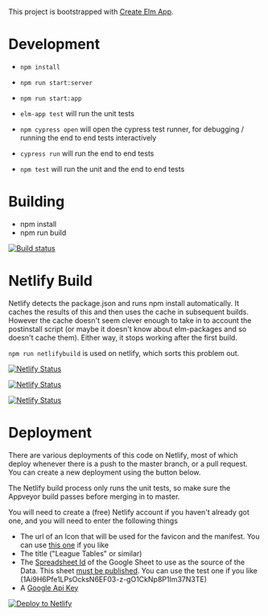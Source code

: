 This project is bootstrapped with [Create Elm App](https://github.com/halfzebra/create-elm-app).

# Development

- `npm install`
- `npm run start:server`
- `npm run start:app`

- `elm-app test` will run the unit tests
- `npm cypress open` will open the cypress test runner, for debugging / running the end to end tests interactively
- `cypress run` will run the end to end tests
- `npm test` will run the unit and the end to end tests

# Building

- npm install
- npm run build

[![Build status](https://ci.appveyor.com/api/projects/status/2a2vfr5dau7rquob?svg=true)](https://ci.appveyor.com/project/ceddlyburge/elm-league-tables-from-google-sheets)


# Netlify Build

Netlify detects the package.json and runs npm install automatically. It caches the results of this and then uses the cache in subsequent builds. However the cache doesn't seem clever enough to take in to account the postinstall script (or maybe it doesn't know about elm-packages and so doesn't cache them). Either way, it stops working after the first build.

`npm run netlifybuild` is used on netlify, which sorts this problem out.

[![Netlify Status](https://api.netlify.com/api/v1/badges/ff3ad710-5201-40bb-b9ef-0dd077dd8f4a/deploy-status)](https://app.netlify.com/sites/se-polo-2018/deploys)

[![Netlify Status](https://api.netlify.com/api/v1/badges/a09c65ca-8139-4aa4-93f6-87da2ad62079/deploy-status)](https://app.netlify.com/sites/se-polo-2019/deploys)

[![Netlify Status](https://api.netlify.com/api/v1/badges/34b6a5a7-0314-4cea-9284-f46d213986c5/deploy-status)](https://app.netlify.com/sites/league-tables-development/deploys)

# Deployment

There are various deployments of this code on Netlify, most of which deploy whenever there is a push to the master branch, or a pull request. You can create a new deployment using the button below. 

The Netlify build process only runs the unit tests, so make sure the Appveyor build passes before merging in to master.

You will need to create a (free) Netlify account if you haven't already got one, and you will need to enter the following things

- The url of an Icon that will be used for the favicon and the manifest. You can use [this one](https://raw.githubusercontent.com/ceddlyburge/CanoePoloLeagueOrganiser/master/CanoePoloLeagueOrganiserXamarin/Resources/drawable/canoe_polo_ball.png) if you like
- The title ("League Tables" or similar)
- The [Spreadsheet Id](https://developers.google.com/sheets/api/guides/concepts#spreadsheet_id) of the Google Sheet to use as the source of the Data. This sheet [must be published](https://support.google.com/docs/answer/183965). You can use the test one if you like (1Ai9H6Pfe1LPsOcksN6EF03-z-gO1CkNp8P1Im37N3TE)
- A [Google Api Key](https://developers.google.com/maps/documentation/javascript/get-api-key)

[![Deploy to Netlify](https://www.netlify.com/img/deploy/button.svg)](https://app.netlify.com/start/deploy?repository=https://github.com/ceddlyburge/elm-league-tables-from-google-sheets)

